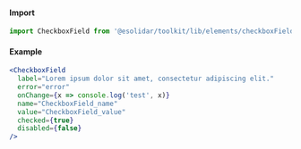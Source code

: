 #### Import

```js static
import CheckboxField from '@esolidar/toolkit/lib/elements/checkboxField';
```

#### Example

```jsx
<CheckboxField
  label="Lorem ipsum dolor sit amet, consectetur adipiscing elit."
  error="error"
  onChange={x => console.log('test', x)}
  name="CheckboxField_name"
  value="CheckboxField_value"
  checked={true}
  disabled={false}
/>
```
